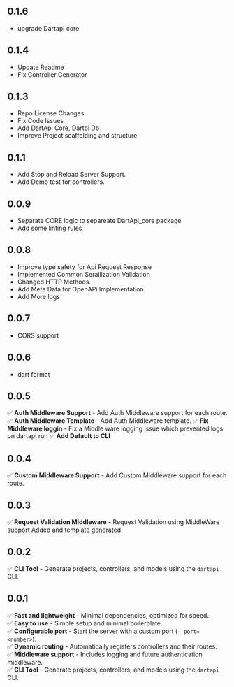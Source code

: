 ## 0.1.6
- upgrade Dartapi core

## 0.1.4
- Update Readme
- Fix Controller Generator

## 0.1.3
- Repo License Changes
- Fix Code Issues
- Add DartApi Core, Dartpi Db
- Improve Project scaffolding and structure.

## 0.1.1
- Add Stop and Reload Server Support.
- Add Demo test for controllers.


## 0.0.9
- Separate CORE logic to separeate DartApi_core package
- Add some linting rules

## 0.0.8
- Improve type safety for Api Request Response
- Implemented Common Serailization Validation
- Changed HTTP Methods.
- Add Meta Data for OpenAPi Implementation
- Add More logs

## 0.0.7
- CORS support

## 0.0.6
- dart format

## 0.0.5
✅ **Auth Middleware Support** - Add Auth Middleware support for each route.
✅ **Auth Middleware Template** - Add Auth Middleware template.
✅ **Fix Middleware loggin** - Fix a Middle ware logging issue which prevented logs on dartapi run
✅ **Add Default to CLI**


## 0.0.4
✅ **Custom Middleware Support** - Add Custom Middleware support for each route.


## 0.0.3
✅ **Request Validation Middleware** - Request Validation using MiddleWare support Added and template generated


## 0.0.2
✅ **CLI Tool** - Generate projects, controllers, and models using the `dartapi` CLI.


## 0.0.1
✅ **Fast and lightweight** - Minimal dependencies, optimized for speed.  
✅ **Easy to use** - Simple setup and minimal boilerplate.  
✅ **Configurable port** - Start the server with a custom port (`--port=<number>`).  
✅ **Dynamic routing** - Automatically registers controllers and their routes.  
✅ **Middleware support** - Includes logging and future authentication middleware.  
✅ **CLI Tool** - Generate projects, controllers, and models using the `dartapi` CLI.  










